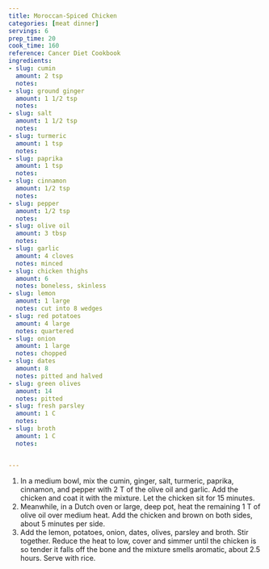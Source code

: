```yaml
---
title: Moroccan-Spiced Chicken
categories: [meat dinner]
servings: 6
prep_time: 20
cook_time: 160
reference: Cancer Diet Cookbook
ingredients:
- slug: cumin
  amount: 2 tsp
  notes:
- slug: ground ginger
  amount: 1 1/2 tsp
  notes:
- slug: salt
  amount: 1 1/2 tsp
  notes:
- slug: turmeric
  amount: 1 tsp
  notes:
- slug: paprika
  amount: 1 tsp
  notes:
- slug: cinnamon
  amount: 1/2 tsp
  notes:
- slug: pepper
  amount: 1/2 tsp
  notes:
- slug: olive oil
  amount: 3 tbsp
  notes:
- slug: garlic
  amount: 4 cloves
  notes: minced
- slug: chicken thighs
  amount: 6
  notes: boneless, skinless
- slug: lemon
  amount: 1 large
  notes: cut into 8 wedges
- slug: red potatoes
  amount: 4 large
  notes: quartered
- slug: onion
  amount: 1 large
  notes: chopped
- slug: dates
  amount: 8
  notes: pitted and halved
- slug: green olives
  amount: 14
  notes: pitted
- slug: fresh parsley
  amount: 1 C
  notes:
- slug: broth
  amount: 1 C
  notes:


---
```


1. In a medium bowl, mix the cumin, ginger, salt, turmeric, paprika, cinnamon, and pepper with 2 T of the olive oil and garlic. Add the chicken and coat it with the mixture. Let the chicken sit for 15 minutes.
2. Meanwhile, in a Dutch oven or large, deep pot, heat the remaining 1 T of olive oil over medium heat. Add the chicken and brown on both sides, about 5 minutes per side.
3. Add the lemon, potatoes, onion, dates, olives, parsley and broth. Stir together. Reduce the heat to low, cover and simmer until the chicken is so tender it falls off the bone and the mixture smells aromatic, about 2.5 hours.  Serve with rice.
